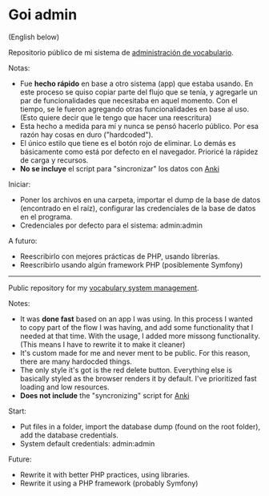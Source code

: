 # Goi admin

(English below)


Repositorio público de mi sistema de [administración de vocabulario](https://aquinzi.com/es/projects/goi-admin/). 

Notas:

  * Fue **hecho rápido** en base a otro sistema (app) que estaba usando. En este proceso se quiso copiar parte del flujo que se tenía, y agregarle un par de funcionalidades que necesitaba en aquel momento. Con el tiempo, se le fueron agregando otras funcionalidades en base al uso. (Esto quiere decir que le tengo que hacer una reescritura)
  * Esta hecho a medida para mí y nunca se pensó hacerlo público. Por esa razón hay cosas en duro ("hardcoded").
  * El único estilo que tiene es el botón rojo de eliminar. Lo demás es básicamente como está por defecto en el navegador. Prioricé la rápidez de carga y recursos.
  * **No se incluye** el script para "sincronizar" los datos con [Anki](https://ankiweb.net/)


Iniciar:
  
  * Poner los archivos en una carpeta, importar el dump de la base de datos (encontrado en el raíz), configurar las credenciales de la base de datos en el programa.
  * Credenciales por defecto para el sistema: admin:admin


A futuro:

  * Reescribirlo con mejores prácticas de PHP, usando librerías.
  * Reescribirlo usando algún framework PHP (posiblemente Symfony)



-----


Public repository for my [vocabulary system management](https://aquinzi.com/projects/goi-admin/).

Notes:

  * It was **done fast** based on an app I was using. In this process I wanted to copy part of the flow I was having, and add some functionality that I needed at that time. With the usage, I added more missong functionality. (This means I have to rewrite it to make it cleaner)
  * It's custom made for me and never ment to be public. For this reason, there are many hardocded things.
  * The only style it's got is the red delete button. Everything else is basically styled as the browser renders it by default. I've prioritized fast loading and low resources.
  * **Does not include** the "syncronizing" script for [Anki](https://ankiweb.net/)


Start:
  
  * Put files in a folder, import the database dump (found on the root folder), add the database credentials.
  * System default credentials: admin:admin


Future:

  * Rewrite it with better PHP practices, using libraries.
  * Rewrite it using a PHP framework (probably Symfony)

